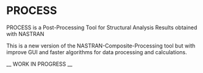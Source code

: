 # PROCESS
PROCESS is a Post-Processing Tool for Structural Analysis Results obtained with NASTRAN

This is a new version of the NASTRAN-Composite-Processing tool but with improve GUI and faster algorithms for data processing and calculations.

__ WORK IN PROGRESS __
